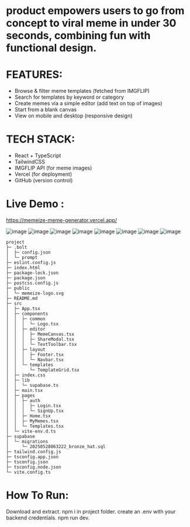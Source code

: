 # product empowers users to go from concept to viral meme in under 30 seconds, combining fun with functional design.
# FEATURES:
- Browse & filter meme templates (fetched from IMGFLIP)
- Search for templates by keyword or category
- Create memes via a simple editor (add text on top of images)
- Start from a blank canvas
- View on mobile and desktop (responsive design)

# TECH STACK:
- React + TypeScript
- TailwindCSS
- IMGFLIP API (for meme images)
- Vercel (for deployment)
- GitHub (version control)

# Live Demo : 
https://memeize-meme-generator.vercel.app/

![image](https://github.com/user-attachments/assets/9f62bc64-fc52-48f3-845b-c97493d51d7e)
![image](https://github.com/user-attachments/assets/af63f3cc-6ecd-4911-81aa-353ce1294f42)
![image](https://github.com/user-attachments/assets/8ff7ec78-d8f4-4a93-82d1-1f2594555088)
![image](https://github.com/user-attachments/assets/45ae2e1b-a705-4fd0-a10f-d40301be2ebc)
![image](https://github.com/user-attachments/assets/742ecc49-258c-4078-89d1-6b92f65a6cae)
![image](https://github.com/user-attachments/assets/6bf15c50-b345-460f-9d11-94d906773308)
![image](https://github.com/user-attachments/assets/64a5c637-0ed8-4474-98b7-ce68be219c0b)
![image](https://github.com/user-attachments/assets/89bc1477-0ac3-487d-af3e-91550402cabd)

```
project
├─ .bolt
│  ├─ config.json
│  └─ prompt
├─ eslint.config.js
├─ index.html
├─ package-lock.json
├─ package.json
├─ postcss.config.js
├─ public
│  └─ memeize-logo.svg
├─ README.md
├─ src
│  ├─ App.tsx
│  ├─ components
│  │  ├─ common
│  │  │  └─ Logo.tsx
│  │  ├─ editor
│  │  │  ├─ MemeCanvas.tsx
│  │  │  ├─ ShareModal.tsx
│  │  │  └─ TextToolbar.tsx
│  │  ├─ layout
│  │  │  ├─ Footer.tsx
│  │  │  └─ Navbar.tsx
│  │  └─ templates
│  │     └─ TemplateGrid.tsx
│  ├─ index.css
│  ├─ lib
│  │  └─ supabase.ts
│  ├─ main.tsx
│  ├─ pages
│  │  ├─ auth
│  │  │  ├─ Login.tsx
│  │  │  └─ SignUp.tsx
│  │  ├─ Home.tsx
│  │  ├─ MyMemes.tsx
│  │  └─ Templates.tsx
│  └─ vite-env.d.ts
├─ supabase
│  └─ migrations
│     └─ 20250528063222_bronze_hat.sql
├─ tailwind.config.js
├─ tsconfig.app.json
├─ tsconfig.json
├─ tsconfig.node.json
└─ vite.config.ts

```

# How To Run:
Download and extract.
npm i in project folder.
create an .env with your backend credentials.
npm run dev.

